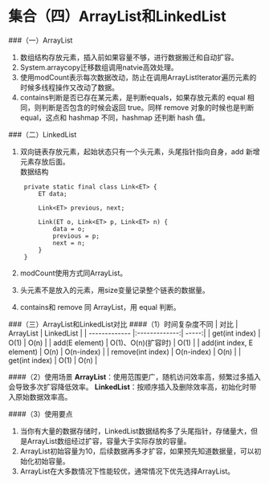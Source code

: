 集合（四）ArrayList和LinkedList
===
###（一）ArrayList
1. 数组结构存放元素，插入前如果容量不够，进行数据搬迁和自动扩容。
2. System.arraycopy迁移数组调用natvie高效处理。
3. 使用modCount表示每次数据改动，防止在调用ArrayListIterator遍历元素的时候多线程操作又改动了数据。
4. contains判断是否已存在某元素，是判断equals，如果存放元素的 equal 相同，则判断是否包含的时候会返回 true。同样 remove 对象的时候也是判断 equal，这点和 hashmap 不同，hashmap 还判断 hash 值。

###（二）LinkedList
1. 双向链表存放元素，起始状态只有一个头元素，头尾指针指向自身，add 新增元素存放后面。  
数据结构

    	private static final class Link<ET> {
	        ET data;
	
	        Link<ET> previous, next;
	
	        Link(ET o, Link<ET> p, Link<ET> n) {
	            data = o;
	            previous = p;
	            next = n;
	        }
	    }
   
2. modCount使用方式同ArrayList。
3. 头元素不是放入的元素，用size变量记录整个链表的数据量。
4. contains和 remove 同 ArrayList，用 equal 判断。


###（三）ArrayList和LinkedList对比
####（1）时间复杂度不同
| 对比      | ArrayList           | LinkedList  |
| ------------- |:-------------:| -----:|
| get(int index)      | O(1) | O(n) |
| add(E element)      | O(1)、O(n)(扩容时)      |   O(1) |
| add(int index, E element) | O(n)      |    O(n-index) |
| remove(int index)      | O(n-index) | O(n) |
| get(int index)      | O(1) | O(n) |  


####（2）使用场景
**ArrayList**：使用范围更广，随机访问效率高，频繁过多插入会导致多次扩容降低效率。
**LinkedList**：按顺序插入及删除效率高，初始化时带入原始数据效率高。

####（3）使用要点
1. 当你有大量的数据存储时，LinkedList数据结构多了头尾指针，存储量大，但是ArrayList数组经过扩容，容量大于实际存放的容量。
2. ArrayList初始容量为10，后续数据再多才扩容，如果预先知道数据量，可以初始化初始容量。
3. ArrayList在大多数情况下性能较优，通常情况下优先选择ArrayList。
